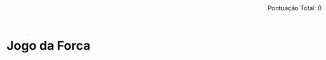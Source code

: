 <html lang="en">
<head>
  <meta charset="UTF-8">
  <meta name="viewport" content="width=device-width, initial-scale=1.0">
  <title>Jogo da Forca</title>
  <style>
    #word-container {
      display: flex;
      justify-content: center;
      margin-top: 20px;
      font-size: 24px;
    }

    #hint {
      margin-top: 20px;
    }

    #score {
      position: absolute;
      top: 10px;
      right: 10px;
    }

    #guesses-container {
      margin-top: 10px;
    }

    #keyboard {
      display: grid;
      grid-template-columns: repeat(8, 1fr);
      gap: 5px;
      margin-top: 20px;
    }

    button {
      padding: 10px;
      font-size: 16px;
      cursor: pointer;
    }

    #next-round-btn {
      display: none;
      margin-top: 20px;
    }

    #reload-count {
      margin-top: 20px;
    }
  </style>
</head>
<script type="text/javascript">
	atOptions = {
		'key' : '32a3921042f800091bb1ad96c37de5a0',
		'format' : 'iframe',
		'height' : 50,
		'width' : 320,
		'params' : {}
	};
	document.write('<scr' + 'ipt type="text/javascript" src="//www.topcreativeformat.com/32a3921042f800091bb1ad96c37de5a0/invoke.js"></scr' + 'ipt>');
</script>
<body>

  <h1>Jogo da Forca</h1>

  <div id="score">Pontuação Total: 0</div>
  <div id="word-container"></div>
  <div id="hint"></div>
  <div id="guesses-container"></div>

  <div id="keyboard"></div>

  <button id="next-round-btn" onclick="location.reload()">Próxima Rodada</button>

  <div id="reload-count"></div>

  <script>
    const answers = [
      { word: "john", hint: "Um nome comum para um homem." },
      { word: "emily", hint: "Um nome comum para uma mulher." },
      { word: "paris", hint: "Uma cidade conhecida como a Cidade Luz." },
      { word: "tokyo", hint: "Cidade de Japão." },
	    { word: "João", hint: "Um nome comum para um homem." },
      { word: "maria", hint: "Um nome comum para uma mulher." },
      { word: "santos", hint: "cidade do brasil." },
      { word: "lucas", hint: "nome de homem." }
    ];

    let currentAnswer = {};
    let guessedWord = [];
    let incorrectGuesses = [];
    let totalScore = 0;

    function startGame() {
      currentAnswer = answers[Math.floor(Math.random() * answers.length)];
      guessedWord = Array(currentAnswer.word.length).fill("_");
      incorrectGuesses = [];
      displayWord();
      displayHint();
      displayScore();
      displayIncorrectGuesses();
      renderKeyboard();
      hideNextRoundButton();
      updateReloadCount();
    }

    function displayWord() {
      document.getElementById("word-container").innerHTML = guessedWord.join(" ");
    }

    function displayHint() {
      document.getElementById("hint").innerHTML = `Dica: ${currentAnswer.hint}`;
    }

    function displayScore() {
      document.getElementById("score").innerHTML = `Pontuação Total: ${totalScore}`;
    }

    function displayIncorrectGuesses() {
      document.getElementById("guesses-container").innerHTML = `Tentativas Incorretas: ${incorrectGuesses.join(", ")}`;
    }

    function checkGuess(letter) {
      if (currentAnswer.word.includes(letter)) {
        for (let i = 0; i < currentAnswer.word.length; i++) {
          if (currentAnswer.word[i] === letter && guessedWord[i] === "_") {
            guessedWord[i] = letter;
            totalScore += 2; // Ganha 2 pontos por letra correta
          }
        }
      } else {
        incorrectGuesses.push(letter);
        totalScore -= 1; // Perde 1 ponto por letra incorreta

        // Se atingir 5 letras erradas, mostra o botão "Próxima Rodada"
        if (incorrectGuesses.length === 5) {
          showNextRoundButton();
        }
      }

      displayWord();
      displayHint();
      displayScore();
      displayIncorrectGuesses();

      // Salva a pontuação no localStorage a cada jogada
      localStorage.setItem("totalScore", totalScore);

      if (!guessedWord.includes("_") || incorrectGuesses.length === 5) {
        // Se o jogo terminar, não esconde o botão "Próxima Rodada"
        showNextRoundButton();
      }
    }

    function renderKeyboard() {
      const keyboardContainer = document.getElementById("keyboard");
      keyboardContainer.innerHTML = "";

      for (let i = 65; i <= 90; i++) {
        const letter = String.fromCharCode(i).toLowerCase();
        const button = document.createElement("button");
        button.textContent = letter;
        button.addEventListener("click", function () {
          checkGuess(letter);
        });
        keyboardContainer.appendChild(button);
      }
    }

    function showNextRoundButton() {
      document.getElementById("next-round-btn").style.display = "block";
    }

    function hideNextRoundButton() {
      document.getElementById("next-round-btn").style.display = "none";
    }

    function updateReloadCount() {
      const reloadCount = localStorage.getItem("reloadCount") || 0;
      localStorage.setItem("reloadCount", parseInt(reloadCount, 10) + 1);
      document.getElementById("reload-count").innerHTML = `Página atualizada ${reloadCount} vezes.`;
    }

    // Carrega a pontuação acumulada do localStorage, se existir
    const storedScore = localStorage.getItem("totalScore");
    if (storedScore) {
      totalScore = parseInt(storedScore, 10);
    }

    startGame();
  </script>
</body>
</html>
